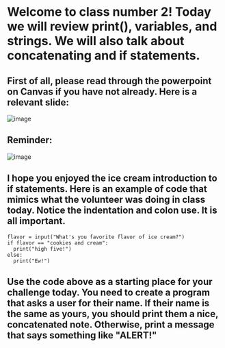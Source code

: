 # Welcome to class number 2! Today we will review print(), variables, and strings. We will also talk about concatenating and if statements. 

## First of all, please read through the powerpoint on Canvas if you have not already. Here is a relevant slide: 

![image](https://github.com/user-attachments/assets/64ea4989-e162-42a6-9a2b-315006b72167)

## Reminder:  
![image](https://github.com/user-attachments/assets/3acc6f67-76ad-48be-acac-c591980d8a4f)


## I hope you enjoyed the ice cream introduction to if statements. Here is an example of code that mimics what the volunteer was doing in class today. Notice the indentation and colon use. It is all important. 

```
flavor = input("What's you favorite flavor of ice cream?")
if flavor == "cookies and cream":
  print("high five!")
else:
  print("Ew!")
```



## Use the code above as a starting place for your challenge today. You need to create a program that asks a user for their name. If their name is the same as yours, you should print them a nice, concatenated note. Otherwise, print a message that says something like "ALERT!" 




